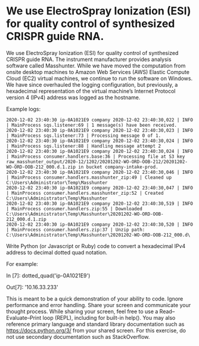# We use ElectroSpray Ionization (ESI) for quality control of synthesized CRISPR guide RNA.

We use ElectroSpray Ionization (ESI) for quality control of synthesized CRISPR guide RNA.
The instrument manufacturer provides analysis software called Masshunter.
While we have moved the computation from onsite desktop machines to Amazon Web Services (AWS) Elastic Compute Cloud (EC2) virtual machines, we continue to run the software on Windows.
We have since overhauled the logging configuration, but previously, a hexadecimal representation of the virtual machine’s Internet Protocol version 4 (IPv4) address was logged as the hostname.

Example logs:
```
2020-12-02 23:40:30	ip-0A1021E9	company 2020-12-02 23:40:30,022 | INFO | MainProcess sqs.listener:69 | 1 message(s) have been received.
2020-12-02 23:40:30	ip-0A1021E9	company 2020-12-02 23:40:30,023 | INFO | MainProcess sqs.listener:73 | Processing message 0 of 1.
2020-12-02 23:40:30	ip-0A1021E9	company 2020-12-02 23:40:30,024 | INFO | MainProcess sqs.listener:88 | Handling message attempt 2
2020-12-02 23:40:30	ip-0A1021E9	company 2020-12-02 23:40:30,024 | INFO | MainProcess consumer.handlers.base:36 | Processing file at S3 key raw_masshunter_output/2020-12/1202/20201202-WO-ORD-OOB-212/20201202-WO-ORD-OOB-212_000.d.1.zip in bucket company-intake-prod.
2020-12-02 23:40:30	ip-0A1021E9	company 2020-12-02 23:40:30,046 | INFO | MainProcess consumer.handlers.masshunter_zip:49 | Cleaned up C:\Users\Administrator\Temp\Masshunter
2020-12-02 23:40:30	ip-0A1021E9	company 2020-12-02 23:40:30,047 | INFO | MainProcess consumer.handlers.masshunter_zip:52 | Created C:\Users\Administrator\Temp\Masshunter
2020-12-02 23:40:30	ip-0A1021E9	company 2020-12-02 23:40:30,519 | INFO | MainProcess consumer.handlers.zip:55 | Downloaded C:\Users\Administrator\Temp\Masshunter\20201202-WO-ORD-OOB-212_000.d.1.zip
2020-12-02 23:40:30	ip-0A1021E9	company 2020-12-02 23:40:30,520 | INFO | MainProcess consumer.handlers.zip:37 | Unzip path: C:\Users\Administrator\Temp\Masshunter\20201202-WO-ORD-OOB-212_000.d\
```

Write Python (or Javascript or Ruby) code to convert a hexadecimal IPv4 address to decimal dotted quad notation.

For example:

In [7]: dotted_quad('ip-0A1021E9')

Out[7]: '10.16.33.233'

This is meant to be a quick demonstration of your ability to code. Ignore performance and error handling. Share your screen and communicate your thought process. While sharing your screen, feel free to use a Read–Evaluate–Print loop (REPL), including for built-in help(). You may also reference primary language and standard library documentation such as https://docs.python.org/3/ from your shared screen. For this exercise, do not use secondary documentation such as StackOverflow.
